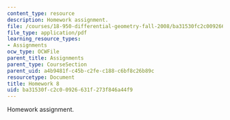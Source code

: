 ```yaml
---
content_type: resource
description: Homework assignment.
file: /courses/18-950-differential-geometry-fall-2008/ba31530fc2c00926631f273f846a44f9_homework8.pdf
file_type: application/pdf
learning_resource_types:
- Assignments
ocw_type: OCWFile
parent_title: Assignments
parent_type: CourseSection
parent_uid: a4b9481f-c45b-c2fe-c188-c6bf8c26b89c
resourcetype: Document
title: Homework 8
uid: ba31530f-c2c0-0926-631f-273f846a44f9
---
```

Homework assignment.

